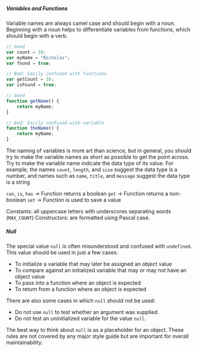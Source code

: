##### Variables and Functions

Variable names are always camel case and should begin with a noun. Beginning with a noun helps to differentiate variables from functions, which should begin with a verb.

```js
// Good
var count = 10;
var myName = "Nicholas";
var found = true;

// Bad: Easily confused with functions
var getCount = 10;
var isFound = true;

// Good
function getName() {
    return myName;
}

// Bad: Easily confused with variable
function theName() {
    return myName;
}
```

The naming of variables is more art than science, but in general, you should try to make the variable names as short as possible to get the point across. Try to make the variable name indicate the data type of its value. For example, the names `count`, `length`, and `size` suggest the data type is a number, and names such as `name`, `title`, and `message` suggest the data type is a string

`can`, `is`, `has` -> Function returns a boolean
`get` -> Function returns a non-boolean
`set` ->  Function is used to save a value

Constants: all uppercase letters with underscores separating words (`MAX_COUNT`)
Constructors: are formatted using Pascal case.

##### Null
The special value `null` is often misunderstood and confused with `undefined`. This value should be used in just a few cases:
- To initialize a variable that may later be assigned an object value
- To compare against an initialized variable that may or may not have an object value
- To pass into a function where an object is expected
- To return from a function where an object is expected

There are also some cases in which `null` should not be used:
- Do not use `null` to test whether an argument was supplied.
- Do not test an uninitialized variable for the value `null`.

The best way to think about `null` is as a placeholder for an object. These rules are not covered by any major style guide but are important for overall maintainability.